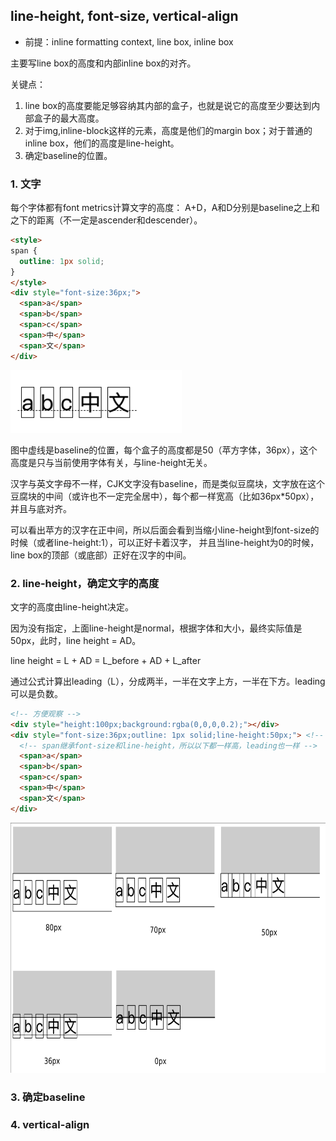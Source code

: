 ## line-height, font-size, vertical-align

* 前提：inline formatting context, line box, inline box

主要写line box的高度和内部inline box的对齐。

关键点：

1. line box的高度要能足够容纳其内部的盒子，也就是说它的高度至少要达到内部盒子的最大高度。
2. 对于img,inline-block这样的元素，高度是他们的margin box；对于普通的inline box，他们的高度是line-height。
3. 确定baseline的位置。

### 1. 文字

每个字体都有font metrics计算文字的高度： A+D，A和D分别是baseline之上和之下的距离（不一定是ascender和descender）。

```html
<style>
span {
  outline: 1px solid;
}
</style>
<div style="font-size:36px;">
  <span>a</span>
  <span>b</span>
  <span>c</span>
  <span>中</span>
  <span>文</span>
</div>
```

<img src=assets/css/line-box-1.png height=100 />

图中虚线是baseline的位置，每个盒子的高度都是50（苹方字体，36px），这个高度是只与当前使用字体有关，与line-height无关。

汉字与英文字母不一样，CJK文字没有baseline，而是类似豆腐块，文字放在这个豆腐块的中间（或许也不一定完全居中），每个都一样宽高（比如36px*50px），并且与底对齐。

可以看出苹方的汉字在正中间，所以后面会看到当缩小line-height到font-size的时候（或者line-height:1），可以正好卡着汉字，
并且当line-height为0的时候，line box的顶部（或底部）正好在汉字的中间。


### 2. line-height，确定文字的高度

文字的高度由line-height决定。

因为没有指定，上面line-height是normal，根据字体和大小，最终实际值是50px，此时，line height = AD。

line height = L + AD = L_before + AD + L_after

通过公式计算出leading（L），分成两半，一半在文字上方，一半在下方。leading可以是负数。

```html
<!-- 方便观察 -->
<div style="height:100px;background:rgba(0,0,0,0.2);"></div>
<div style="font-size:36px;outline: 1px solid;line-height:50px;"> <!-- 改变line-height，观察line box的高度 -->
  <!-- span继承font-size和line-height，所以以下都一样高，leading也一样 -->
  <span>a</span>
  <span>b</span>
  <span>c</span>
  <span>中</span>
  <span>文</span>
</div>
```

<img src=assets/css/line-box-2.png height=400 />


### 3. 确定baseline


### 4. vertical-align

